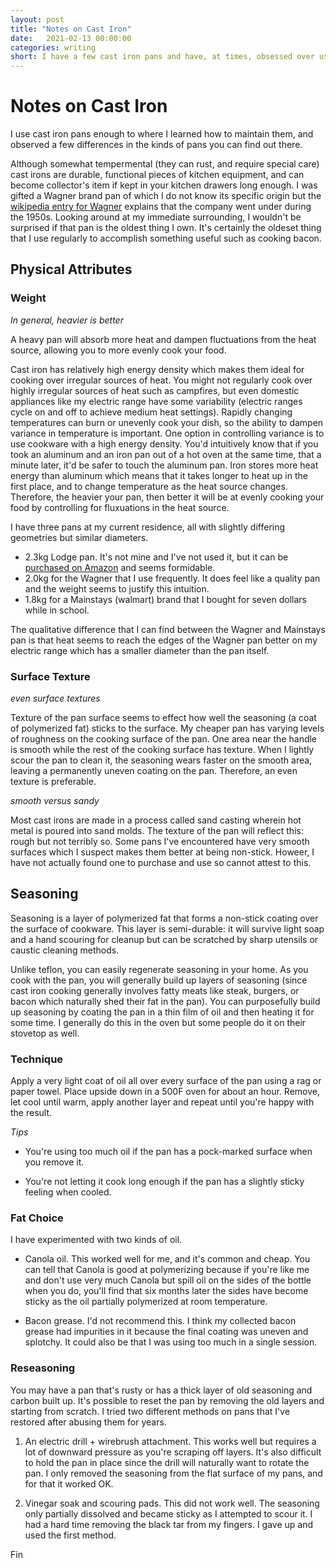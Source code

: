 ```yaml
---
layout: post
title: "Notes on Cast Iron"
date:   2021-02-13 00:00:00
categories: writing
short: I have a few cast iron pans and have, at times, obsessed over using them correctly. These are my notes on cast iron selection and maintenance.
---
```


# Notes on Cast Iron

I use cast iron pans enough to where I learned how to maintain them, and observed a few differences in the kinds of pans you can find out there. 

Although somewhat tempermental (they can rust, and require special care) cast irons are durable, functional pieces of kitchen equipment, and can become collector's item if kept in your kitchen drawers long enough. I was gifted a Wagner brand pan of which I do not know its specific origin but the [wikipedia entry for Wagner](https://en.wikipedia.org/wiki/Wagner_Manufacturing_Company) explains that the company went under during the 1950s. Looking around at my immediate surrounding, I wouldn't be surprised if that pan is the oldest thing I own. It's certainly the oldeset thing that I use regularly to accomplish something useful such as cooking bacon.

## Physical Attributes

### Weight

_In general, heavier is better_

A heavy pan will absorb more heat and dampen fluctuations from the heat source, allowing you to more evenly cook your food.

Cast iron has relatively high energy density which makes them ideal for cooking over irregular sources of heat. You might not regularly cook over highly irregular sources of heat such as campfires, but even domestic appliances like my electric range have some variability (electric ranges cycle on and off to achieve medium heat settings). Rapidly changing temperatures can burn or unevenly cook your dish, so the ability to dampen variance in temperature is important. One option in controlling variance is to use cookware with a high energy density. You'd intuitively know that if you took an aluminum and an iron pan out of a hot oven at the same time, that a minute later, it'd be safer to touch the aluminum pan. Iron stores more heat energy than aluminum which means that it takes longer to heat up in the first place, and to change temperature as the heat source changes. Therefore, the heavier your pan, then better it will be at evenly cooking your food by controlling for fluxuations in the heat source.

I have three pans at my current residence, all with slightly differing geometries but similar diameters.

- 2.3kg Lodge pan. It's not mine and I've not used it, but it can be [purchased on Amazon](https://www.amazon.com/Lodge-Skillet-Pre-Seasoned-10-25-Inch-Silicone/dp/B00WTSCXIS/ref=sr_1_1?dchild=1&keywords=lodge+pan&qid=1613267397&sr=8-1) and seems formidable.
- 2.0kg for the Wagner that I use frequently. It does feel like a quality pan and the weight seems to justify this intuition.
- 1.8kg for a Mainstays (walmart) brand that I bought for seven dollars while in school.

The qualitative difference that I can find between the Wagner and Mainstays pan is that heat seems to reach the edges of the Wagner pan better on my electric range which has a smaller diameter than the pan itself.

### Surface Texture

_even surface textures_

Texture of the pan surface seems to effect how well the seasoning (a coat of polymerized fat) sticks to the surface. My cheaper pan has varying levels of roughness on the cooking surface of the pan. One area near the handle is smooth while the rest of the cooking surface has texture. When I lightly scour the pan to clean it, the seasoning wears faster on the smooth area, leaving a permanently uneven coating on the pan. Therefore, an even texture is preferable.

_smooth versus sandy_

Most cast irons are made in a process called sand casting wherein hot metal is poured into sand molds. The texture of the pan will reflect this: rough but not terribly so. Some pans I've encountered have very smooth surfaces which I suspect makes them better at being non-stick. Howeer, I have not actually found one to purchase and use so cannot attest to this. 

## Seasoning

Seasoning is a layer of polymerized fat that forms a non-stick coating over the surface of cookware. This layer is semi-durable: it will survive light soap and a hand scouring for cleanup but can be scratched by sharp utensils or caustic cleaning methods. 

Unlike teflon, you can easily regenerate seasoning in your home. As you cook with the pan, you will generally build up layers of seasoning (since cast iron cooking generally involves fatty meats like steak, burgers, or bacon which naturally shed their fat in the pan). You can purposefully build up seasoning by coating the pan in a thin film of oil and then heating it for some time. I generally do this in the oven but some people do it on their stovetop as well.


### Technique

Apply a very light coat of oil all over every surface of the pan using a rag or paper towel. Place upside down in a 500F oven for about an hour. Remove, let cool until warm, apply another layer and repeat until you're happy with the result.

_Tips_

- You're using too much oil if the pan has a pock-marked surface when you remove it.

- You're not letting it cook long enough if the pan has a slightly sticky feeling when cooled.

### Fat Choice

I have experimented with two kinds of oil.

- Canola oil. This worked well for me, and it's common and cheap. You can tell that Canola is good at polymerizing because if you're like me and don't use very much Canola but spill oil on the sides of the bottle when you do, you'll find that six months later the sides have become sticky as the oil partially polymerized at room temperature. 

- Bacon grease. I'd not recommend this. I think my collected bacon grease had impurities in it because the final coating was uneven and splotchy. It could also be that I was using too much in a single session.


### Reseasoning

You may have a pan that's rusty or has a thick layer of old seasoning and carbon built up. It's possible to reset the pan by removing the old layers and starting from scratch. I tried two different methods on pans that I've restored after abusing them for years.

1. An electric drill + wirebrush attachment. This works well but requires a lot of downward pressure as you're scraping off layers. It's also difficult to hold the pan in place since the drill will naturally want to rotate the pan. I only removed the seasoning from the flat surface of my pans, and for that it worked OK.

2. Vinegar soak and scouring pads. This did not work well. The seasoning only partially dissolved and became sticky as I attempted to scour it. I had a hard time removing the black tar from my fingers. I gave up and used the first method.


Fin
